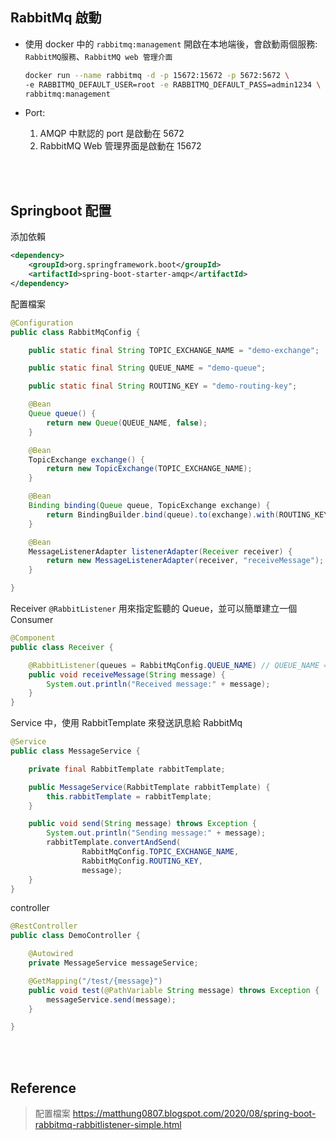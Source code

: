 ## RabbitMq 啟動
* 使用 docker 中的 `rabbitmq:management` 開啟在本地端後，會啟動兩個服務: `RabbitMQ服務`、`RabbitMQ web 管理介面`

    ```sh
    docker run --name rabbitmq -d -p 15672:15672 -p 5672:5672 \
    -e RABBITMQ_DEFAULT_USER=root -e RABBITMQ_DEFAULT_PASS=admin1234 \
    rabbitmq:management
    ```

* Port: 
    1. AMQP 中默認的 port 是啟動在 5672
    2. RabbitMQ Web 管理界面是啟動在 15672

<br/>

<br/>

## Springboot 配置

添加依賴
```xml
<dependency>
    <groupId>org.springframework.boot</groupId>
    <artifactId>spring-boot-starter-amqp</artifactId>
</dependency>
```

配置檔案
```java
@Configuration
public class RabbitMqConfig {

    public static final String TOPIC_EXCHANGE_NAME = "demo-exchange";

    public static final String QUEUE_NAME = "demo-queue";

    public static final String ROUTING_KEY = "demo-routing-key";

    @Bean
    Queue queue() {
        return new Queue(QUEUE_NAME, false);
    }

    @Bean
    TopicExchange exchange() {
        return new TopicExchange(TOPIC_EXCHANGE_NAME);
    }

    @Bean
    Binding binding(Queue queue, TopicExchange exchange) {
        return BindingBuilder.bind(queue).to(exchange).with(ROUTING_KEY);
    }

    @Bean
    MessageListenerAdapter listenerAdapter(Receiver receiver) {
        return new MessageListenerAdapter(receiver, "receiveMessage");
    }

}
```

Receiver `@RabbitListener` 用來指定監聽的 Queue，並可以簡單建立一個 Consumer

```java
@Component
public class Receiver {

    @RabbitListener(queues = RabbitMqConfig.QUEUE_NAME) // QUEUE_NAME == "demo-queue"
    public void receiveMessage(String message) {
        System.out.println("Received message:" + message);
    }
}
```

Service 中，使用 RabbitTemplate 來發送訊息給 RabbitMq
```java
@Service
public class MessageService {

    private final RabbitTemplate rabbitTemplate;

    public MessageService(RabbitTemplate rabbitTemplate) {
        this.rabbitTemplate = rabbitTemplate;
    }

    public void send(String message) throws Exception {
        System.out.println("Sending message:" + message);
        rabbitTemplate.convertAndSend(
                RabbitMqConfig.TOPIC_EXCHANGE_NAME,
                RabbitMqConfig.ROUTING_KEY,
                message);
    }
}
```

controller
```java
@RestController
public class DemoController {

    @Autowired
    private MessageService messageService;

    @GetMapping("/test/{message}")
    public void test(@PathVariable String message) throws Exception {
        messageService.send(message);
    }

}
```

<br/>

<br/>

## Reference

> 配置檔案 https://matthung0807.blogspot.com/2020/08/spring-boot-rabbitmq-rabbitlistener-simple.html